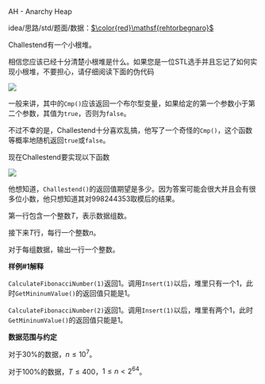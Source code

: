 AH - Anarchy Heap



idea/思路/std/题面/数据：[$\color{red}\mathsf{rehtorbegnaro}$](https://www.luogu.org/space/show?uid=63352)



Challestend有一个小根堆。

相信您应该已经十分清楚小根堆是什么。如果您是一位STL选手并且忘记了如何实现小根堆，不要担心，请仔细阅读下面的伪代码

![](https://cdn.luogu.org/upload/pic/49317.png)

一般来讲，其中的`Cmp()`应该返回一个布尔型变量，如果给定的第一个参数小于第二个参数，其值为`true`，否则为`false`。

不过不幸的是，Challestend十分喜欢乱搞，他写了一个奇怪的`Cmp()`，这个函数等概率地随机返回`true`或`false`。

现在Challestend要实现以下函数

![](https://cdn.luogu.org/upload/pic/49319.png)

他想知道，`Challestend()`的返回值期望是多少。因为答案可能会很大并且会有很多位小数，他只想知道其对$998244353$取模后的结果。



第一行包含一个整数$T$，表示数据组数。

接下来$T$行，每行一个整数$n$。



对于每组数据，输出一行一个整数。



__样例#1解释__

`CalculateFibonacciNumber(1)`返回$1$。调用`Insert(1)`以后，堆里只有一个$1$，此时`GetMininumValue()`的返回值只能是$1$。

`CalculateFibonacciNumber(2)`返回$1$。调用`Insert(1)`以后，堆里有两个$1$，此时`GetMininumValue()`的返回值只能是$1$。

__数据范围与约定__

对于$30\%$的数据，$n\leqslant 10^{7}$。

对于$100\%$的数据，$T\leqslant 400$，$1\leqslant n\lt 2^{64}$。
